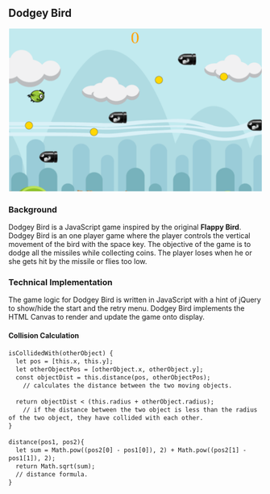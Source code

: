 ## Dodgey Bird

[Live Link]: hellojohnito.github.io/Dodgey-Bird/

<p align="center">
    <img src="img/dodgeybird.png" alt="Landing Page" />
</p>

### Background

Dodgey Bird is a JavaScript game inspired by the original **Flappy Bird**. Dodgey Bird is an one player game where the player controls the vertical movement of the bird with the space key. The objective of the game is to dodge all the missiles while collecting coins. The player loses when he or she gets hit by the missile or flies too low.


### Technical Implementation

The game logic for Dodgey Bird is written in JavaScript with a hint of jQuery to show/hide the start and the retry menu. Dodgey Bird implements the HTML Canvas to render and update the game onto display.


#### Collision Calculation

```
isCollidedWith(otherObject) {
  let pos = [this.x, this.y];
  let otherObjectPos = [otherObject.x, otherObject.y];
  const objectDist = this.distance(pos, otherObjectPos);
    // calculates the distance between the two moving objects.

  return objectDist < (this.radius + otherObject.radius);
    // if the distance between the two object is less than the radius of the two object, they have collided with each other.  
}

distance(pos1, pos2){
  let sum = Math.pow((pos2[0] - pos1[0]), 2) + Math.pow((pos2[1] - pos1[1]), 2);
  return Math.sqrt(sum);
  // distance formula.
}

```
